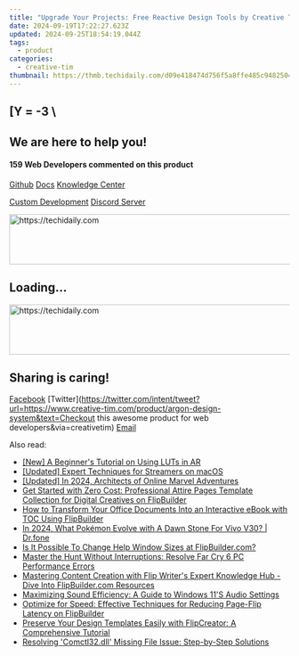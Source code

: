 ```yaml
---
title: "Upgrade Your Projects: Free Reactive Design Tools by Creative Tim, Including Bootstrap 3, React, and Reactstrap Integration"
date: 2024-09-19T17:22:27.623Z
updated: 2024-09-25T18:54:19.044Z
tags:
  - product
categories:
  - creative-tim
thumbnail: https://thmb.techidaily.com/d09e418474d756f5a8ffe485c9482504fd4de6868009955288d3f3888a8492e7.jpg
---
```


## \[Y = -3 \

## We are here to help you!

#### 159 Web Developers commented on this product

[Github](https://github.com/creativetimofficial/argon-design-system) [Docs](https://tools.techidaily.com/creative-tim/products/) [Knowledge Center](https://tools.techidaily.com/creative-tim/products/) 

[Custom Development](https://tools.techidaily.com/creative-tim/products/) [Discord Server](https://discord.com/invite/FhCJCaHdQa) 

<!-- affiliate ads begin -->
<a href="https://appsumo.8odi.net/c/5597632/2111982/7443" target="_top" id="2111982">
  <img src="//a.impactradius-go.com/display-ad/7443-2111982" border="0" alt="https://techidaily.com" width="728" height="90"/>
</a>
<img height="0" width="0" src="https://appsumo.8odi.net/i/5597632/2111982/7443" style="position:absolute;visibility:hidden;" border="0" />
<!-- affiliate ads end -->

## Loading...

<!-- affiliate ads begin -->
<a href="https://appsumo.8odi.net/c/5597632/2130874/7443" target="_top" id="2130874">
  <img src="//a.impactradius-go.com/display-ad/7443-2130874" border="0" alt="https://techidaily.com" width="728" height="90"/>
</a>
<img height="0" width="0" src="https://appsumo.8odi.net/i/5597632/2130874/7443" style="position:absolute;visibility:hidden;" border="0" />
<!-- affiliate ads end -->

## Sharing is caring!

[Facebook](https://www.facebook.com/sharer/sharer.php?u=https://www.creative-tim.com/product/argon-design-system?src=sdkpreparse) [Twitter](https://twitter.com/intent/tweet?url=https://www.creative-tim.com/product/argon-design-system&text=Checkout this awesome product for web developers&via=creativetim) [Email](https://tools.techidaily.com/creative-tim/products/)

<ins class="adsbygoogle"
     style="display:block"
     data-ad-format="autorelaxed"
     data-ad-client="ca-pub-7571918770474297"
     data-ad-slot="1223367746"></ins>

<ins class="adsbygoogle"
     style="display:block"
     data-ad-client="ca-pub-7571918770474297"
     data-ad-slot="8358498916"
     data-ad-format="auto"
     data-full-width-responsive="true"></ins>

<span class="atpl-alsoreadstyle">Also read:</span>
<div><ul>
<li><a href="https://extra-tips.techidaily.com/new-a-beginners-tutorial-on-using-luts-in-ar/"><u>[New] A Beginner's Tutorial on Using LUTs in AR</u></a></li>
<li><a href="https://some-knowledge.techidaily.com/updated-expert-techniques-for-streamers-on-macos/"><u>[Updated] Expert Techniques for Streamers on macOS</u></a></li>
<li><a href="https://facebook-video-share.techidaily.com/updated-in-2024-architects-of-online-marvel-adventures/"><u>[Updated] In 2024, Architects of Online Marvel Adventures</u></a></li>
<li><a href="https://fox-metric.techidaily.com/get-started-with-zero-cost-professional-attire-pages-template-collection-for-digital-creatives-on-flipbuilder/"><u>Get Started with Zero Cost: Professional Attire Pages Template Collection for Digital Creatives on FlipBuilder</u></a></li>
<li><a href="https://fox-metric.techidaily.com/how-to-transform-your-office-documents-into-an-interactive-ebook-with-toc-using-flipbuilder/"><u>How to Transform Your Office Documents Into an Interactive eBook with TOC Using FlipBuilder</u></a></li>
<li><a href="https://change-location.techidaily.com/in-2024-what-pokemon-evolve-with-a-dawn-stone-for-vivo-v30-drfone-by-drfone-virtual-android/"><u>In 2024, What Pokémon Evolve with A Dawn Stone For Vivo V30? | Dr.fone</u></a></li>
<li><a href="https://fox-metric.techidaily.com/is-it-possible-to-change-help-window-sizes-at-flipbuildercom/"><u>Is It Possible To Change Help Window Sizes at FlipBuilder.com?</u></a></li>
<li><a href="https://program-issues.techidaily.com/master-the-hunt-without-interruptions-resolve-far-cry-6-pc-performance-errors/"><u>Master the Hunt Without Interruptions: Resolve Far Cry 6 PC Performance Errors</u></a></li>
<li><a href="https://fox-metric.techidaily.com/mastering-content-creation-with-flip-writers-expert-knowledge-hub-dive-into-flipbuildercom-resources/"><u>Mastering Content Creation with Flip Writer's Expert Knowledge Hub - Dive Into FlipBuilder.com Resources</u></a></li>
<li><a href="https://win11-tips.techidaily.com/maximizing-sound-efficiency-a-guide-to-windows-11s-audio-settings/"><u>Maximizing Sound Efficiency: A Guide to Windows 11'S Audio Settings</u></a></li>
<li><a href="https://fox-metric.techidaily.com/optimize-for-speed-effective-techniques-for-reducing-page-flip-latency-on-flipbuilder/"><u>Optimize for Speed: Effective Techniques for Reducing Page-Flip Latency on FlipBuilder</u></a></li>
<li><a href="https://fox-metric.techidaily.com/preserve-your-design-templates-easily-with-flipcreator-a-comprehensive-tutorial/"><u>Preserve Your Design Templates Easily with FlipCreator: A Comprehensive Tutorial</u></a></li>
<li><a href="https://techtrends.techidaily.com/resolving-comctl32dll-missing-file-issue-step-by-step-solutions/"><u>Resolving 'Comctl32.dll' Missing File Issue: Step-by-Step Solutions</u></a></li>
</ul></div>

